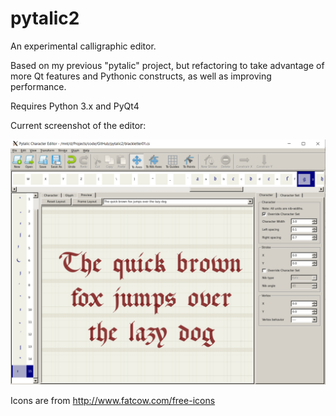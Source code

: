 # pytalic2
An experimental calligraphic editor.  

Based on my previous "pytalic" project, but refactoring to take advantage of more Qt features and Pythonic constructs, as well as improving performance.  

Requires Python 3.x and PyQt4

Current screenshot of the editor:

![alt screenshot](https://github.com/dsizzle/pytalic2/blob/master/pytalic_editor_screen02.PNG)

Icons are from http://www.fatcow.com/free-icons